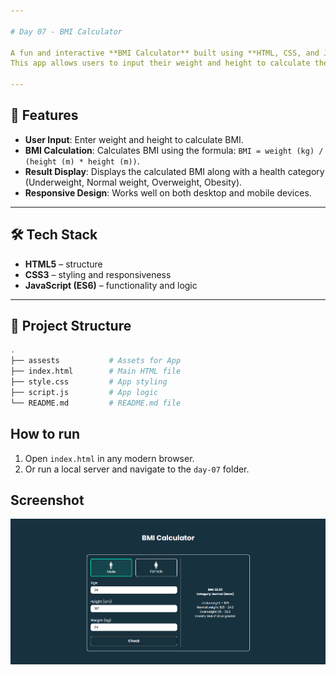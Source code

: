```yaml
---

# Day 07 - BMI Calculator

A fun and interactive **BMI Calculator** built using **HTML, CSS, and JavaScript**.  
This app allows users to input their weight and height to calculate their Body Mass Index (BMI) and provides feedback on their health status.

---
```


## 🚀 Features
- **User Input**: Enter weight and height to calculate BMI.  
- **BMI Calculation**: Calculates BMI using the formula: `BMI = weight (kg) / (height (m) * height (m))`.  
- **Result Display**: Displays the calculated BMI along with a health category (Underweight, Normal weight, Overweight, Obesity).  
- **Responsive Design**: Works well on both desktop and mobile devices.

---

## 🛠️ Tech Stack
- **HTML5** – structure  
- **CSS3** – styling and responsiveness  
- **JavaScript (ES6)** – functionality and logic  

---

## 📂 Project Structure
```bash
.
├── assests           # Assets for App
├── index.html        # Main HTML file
├── style.css         # App styling
├── script.js         # App logic
└── README.md         # README.md file
```

## How to run
1. Open `index.html` in any modern browser.  
2. Or run a local server and navigate to the `day-07` folder.  

## Screenshot
![Day 07 Screenshot](./assets/day-07.png)
